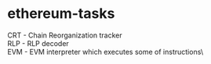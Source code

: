 # ethereum-tasks
CRT - Chain Reorganization tracker\
RLP - RLP decoder\
EVM - EVM interpreter which executes some of instructions\ 

